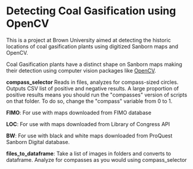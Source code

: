 # Detecting Coal Gasification using OpenCV #

This is a project at Brown University aimed at detecting the historic locations of coal gasification plants using digitized Sanborn maps and OpenCV.

Coal Gasification plants have a distinct shape on Sanborn maps making their detection using computer vision packages like [OpenCV](https://opencv.org/).



**compass_selector**
Reads in files, analyzes for compass-sized circles.
Outputs CSV list of positive and negative results.
A large proportion of positive results means you should run the "compasses" version of scripts on that folder.
To do so, change the "compass" variable from 0 to 1.

**FIMO**: For use with maps downloaded from FIMO database

**LOC**: For use with maps downloaded from Library of Congress API

**BW**: For use with black and white maps downloaded from ProQuest Sanborn Digital database.

**files_to_dataframe**: Take a list of images in folders and converts to dataframe. Analyze for compasses as you would using compass_selector
